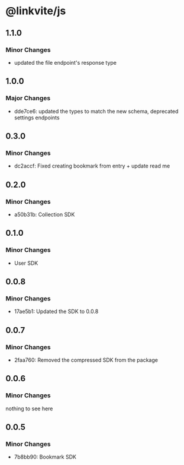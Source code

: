 # @linkvite/js

## 1.1.0

### Minor Changes

- updated the file endpoint's response type

## 1.0.0

### Major Changes

- dde7ce6: updated the types to match the new schema, deprecated settings endpoints

## 0.3.0

### Minor Changes

- dc2accf: Fixed creating bookmark from entry + update read me

## 0.2.0

### Minor Changes

- a50b31b: Collection SDK

## 0.1.0

### Minor Changes

- User SDK

## 0.0.8

### Minor Changes

- 17ae5b1: Updated the SDK to 0.0.8

## 0.0.7

### Minor Changes

- 2faa760: Removed the compressed SDK from the package

## 0.0.6

### Minor Changes

nothing to see here

## 0.0.5

### Minor Changes

- 7b8bb90: Bookmark SDK
